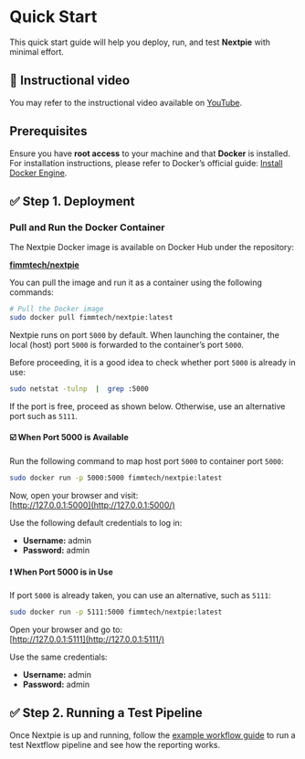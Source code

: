 


# Quick Start

This quick start guide will help you deploy, run, and test **Nextpie** with minimal effort.

## 🎥 Instructional video

You may refer to the instructional video available on [YouTube](https://youtu.be/Mo9c3YT9H6k).

## Prerequisites

Ensure you have **root access** to your machine and that **Docker** is installed. For installation instructions, please refer to Docker’s official guide: [Install Docker Engine](https://docs.docker.com/engine/install/).

## ✅ Step 1. Deployment

### Pull and Run the Docker Container

The Nextpie Docker image is available on Docker Hub under the repository:  

[**fimmtech/nextpie**](https://hub.docker.com/r/fimmtech/nextpie)

You can pull the image and run it as a container using the following commands:
```bash
# Pull the Docker image 
sudo docker pull fimmtech/nextpie:latest
```
Nextpie runs on port `5000` by default. When launching the container, the local (host) port `5000` is forwarded to the container’s port `5000`.

Before proceeding, it is a good idea to check whether port `5000` is already in use:
```bash
sudo netstat -tulnp  |  grep :5000
```
If the port is free, proceed as shown below. Otherwise, use an alternative port such as `5111`.

#### ☑️ When Port 5000 is Available

Run the following command to map host port `5000` to container port `5000`:
```bash
sudo docker run -p 5000:5000 fimmtech/nextpie:latest
```
Now, open your browser and visit:  
[http://127.0.0.1:5000](http://127.0.0.1:5000/)

Use the following default credentials to log in:

-   **Username:** admin  
-   **Password:** admin
    

#### ❗ When Port 5000 is in Use

If port `5000` is already taken, you can use an alternative, such as `5111`:
```bash
sudo docker run -p 5111:5000 fimmtech/nextpie:latest
```
Open your browser and go to:  
[http://127.0.0.1:5111](http://127.0.0.1:5111/)

Use the same credentials:

-   **Username:** admin  
-   **Password:** admin
    

## ✅ Step 2. Running a Test Pipeline

Once Nextpie is up and running, follow the [example workflow guide](nextflow-workflow.md) to run a test Nextflow pipeline and see how the reporting works.
